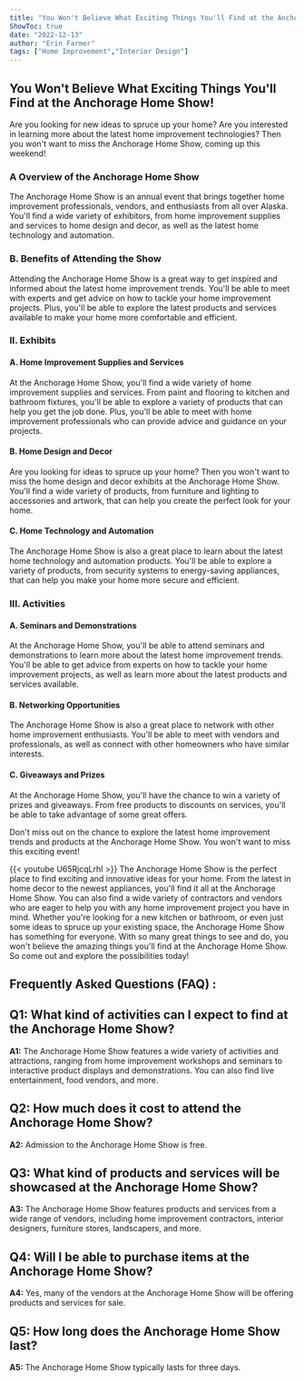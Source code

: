 ```yaml
---
title: "You Won't Believe What Exciting Things You'll Find at the Anchorage Home Show!"
ShowToc: true 
date: "2022-12-13"
author: "Erin Farmer" 
tags: ["Home Improvement","Interior Design"]
---
```

## You Won't Believe What Exciting Things You'll Find at the Anchorage Home Show!

Are you looking for new ideas to spruce up your home? Are you interested in learning more about the latest home improvement technologies? Then you won't want to miss the Anchorage Home Show, coming up this weekend!

### A Overview of the Anchorage Home Show

The Anchorage Home Show is an annual event that brings together home improvement professionals, vendors, and enthusiasts from all over Alaska. You'll find a wide variety of exhibitors, from home improvement supplies and services to home design and decor, as well as the latest home technology and automation. 

### B. Benefits of Attending the Show

Attending the Anchorage Home Show is a great way to get inspired and informed about the latest home improvement trends. You'll be able to meet with experts and get advice on how to tackle your home improvement projects. Plus, you'll be able to explore the latest products and services available to make your home more comfortable and efficient.

### II. Exhibits

#### A. Home Improvement Supplies and Services

At the Anchorage Home Show, you'll find a wide variety of home improvement supplies and services. From paint and flooring to kitchen and bathroom fixtures, you'll be able to explore a variety of products that can help you get the job done. Plus, you'll be able to meet with home improvement professionals who can provide advice and guidance on your projects. 

#### B. Home Design and Decor

Are you looking for ideas to spruce up your home? Then you won't want to miss the home design and decor exhibits at the Anchorage Home Show. You'll find a wide variety of products, from furniture and lighting to accessories and artwork, that can help you create the perfect look for your home.

#### C. Home Technology and Automation

The Anchorage Home Show is also a great place to learn about the latest home technology and automation products. You'll be able to explore a variety of products, from security systems to energy-saving appliances, that can help you make your home more secure and efficient.

### III. Activities

#### A. Seminars and Demonstrations

At the Anchorage Home Show, you'll be able to attend seminars and demonstrations to learn more about the latest home improvement trends. You'll be able to get advice from experts on how to tackle your home improvement projects, as well as learn more about the latest products and services available.

#### B. Networking Opportunities

The Anchorage Home Show is also a great place to network with other home improvement enthusiasts. You'll be able to meet with vendors and professionals, as well as connect with other homeowners who have similar interests.

#### C. Giveaways and Prizes

At the Anchorage Home Show, you'll have the chance to win a variety of prizes and giveaways. From free products to discounts on services, you'll be able to take advantage of some great offers. 

Don't miss out on the chance to explore the latest home improvement trends and products at the Anchorage Home Show. You won't want to miss this exciting event!

{{< youtube U65RjcqLrhI >}} 
The Anchorage Home Show is the perfect place to find exciting and innovative ideas for your home. From the latest in home decor to the newest appliances, you'll find it all at the Anchorage Home Show. You can also find a wide variety of contractors and vendors who are eager to help you with any home improvement project you have in mind. Whether you're looking for a new kitchen or bathroom, or even just some ideas to spruce up your existing space, the Anchorage Home Show has something for everyone. With so many great things to see and do, you won't believe the amazing things you'll find at the Anchorage Home Show. So come out and explore the possibilities today!

## Frequently Asked Questions (FAQ) :
## Q1: What kind of activities can I expect to find at the Anchorage Home Show?

**A1:** The Anchorage Home Show features a wide variety of activities and attractions, ranging from home improvement workshops and seminars to interactive product displays and demonstrations. You can also find live entertainment, food vendors, and more.

## Q2: How much does it cost to attend the Anchorage Home Show?

**A2:** Admission to the Anchorage Home Show is free.

## Q3: What kind of products and services will be showcased at the Anchorage Home Show?

**A3:** The Anchorage Home Show features products and services from a wide range of vendors, including home improvement contractors, interior designers, furniture stores, landscapers, and more.

## Q4: Will I be able to purchase items at the Anchorage Home Show?

**A4:** Yes, many of the vendors at the Anchorage Home Show will be offering products and services for sale.

## Q5: How long does the Anchorage Home Show last?

**A5:** The Anchorage Home Show typically lasts for three days.




